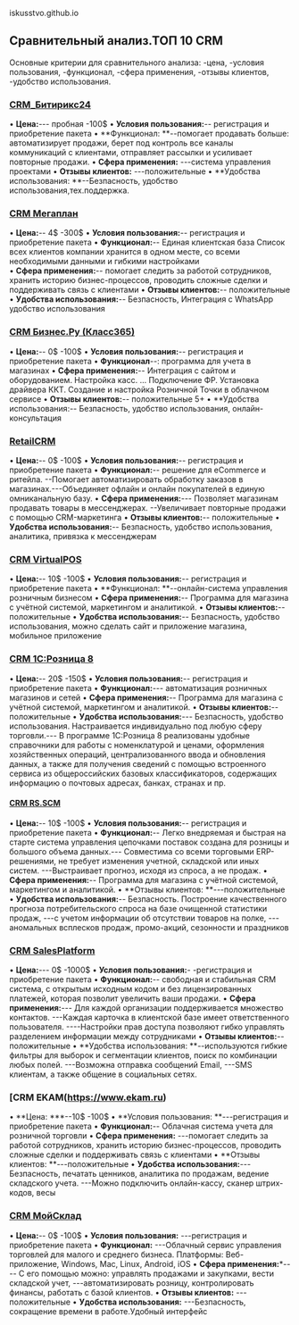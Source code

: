 iskusstvo.github.io
 
## Сравнительный анализ.ТОП 10 CRM

Основные критерии для сравнительного анализа: 
-цена, 
-условия пользования, 
-функционал, 
-сфера применения, 
-отзывы клиентов, 
-удобство использования.

### [CRM_Битирикс24](https://www.bitrix24.by )

•	**Цена:**--- пробная -100$
•	**Условия пользования:**-- регистрация и приобретение пакета
•	**Функционал: **--помогает продавать больше: автоматизирует продажи, берет под контроль все каналы коммуникаций с клиентами, отправляет рассылки и усиливает повторные продажи.
•	**Сфера применения:** ---система управления проектами
•	**Отзывы клиентов:** ---положительные 
•	**Удобства использования: **--Безпасность, удобство использования,тех.поддержка.

### [CRM Мегаплан](https://megaplan.by)
•	**Цена:**-- 4$ -300$
•	**Условия пользования:**-- регистрация и приобретение пакета
•	**Функционал:**-- Единая клиентская база
Список всех клиентов компании хранится в одном месте, со всеми необходимыми данными и гибкими настройками  
•	**Сфера применения:**-- помогает следить за работой сотрудников, хранить историю бизнес-процессов, проводить сложные сделки и поддерживать связь с клиентами
•	**Отзывы клиентов:**-- положительные 
•	**Удобства использования:**-- Безпасность, Интеграция с WhatsApp
удобство использования

### [CRM  Бизнес.Ру (Класс365)](https://online.business.ru)
•	**Цена:**-- 0$ -100$
•	**Условия пользования:**-- регистрация и приобретение пакета
•	**Функционал**--: программа для учета в магазинах
•	**Сфера применения:**--  Интеграция с сайтом и оборудованием. Настройка касс. ... Подключение ФР. Установка драйвера ККТ. Создание и настройка Розничной Точки в облачном сервисе
•	**Отзывы клиентов:**-- положительные 5+
•	**Удобства использования:-- Безпасность, удобство использования, онлайн-консультация 

### [RetailCRM](https://www.retailcrm.ru)
•	**Цена:**-- 0$ -100$
•	**Условия пользования:**-- регистрация и приобретение пакета
•	**Функционал:**-- решение для eCommerce и ритейла. --Помогает автоматизировать обработку заказов в магазинах.---Объединяет офлайн и онлайн покупателей в единую омниканальную базу.
•	**Сфера применения:**---  Позволяет магазинам продавать товары в мессенджерах. --Увеличивает повторные продажи с помощью CRM-маркетинга
•	**Отзывы клиентов:**-- положительные 
•	**Удобства использования:**-- Безпасность, удобство использования, аналитика, привязка к мессенджерам 

### [CRM VirtualPOS](https://virtualpos.ru/)

•	**Цена:**-- 10$ -100$
•	**Условия пользования:**-- регистрация и приобретение пакета
•	**Функционал: **--онлайн-система управления розничным бизнесом
•	**Сфера применения:**--  Программа для магазина с учётной системой, маркетингом и аналитикой. 
•	**Отзывы клиентов:**-- положительные 
•	**Удобства использования:**-- Безпасность, удобство использования, можно сделать сайт и приложение магазина, мобильное приложение

### [CRM 1С:Розница 8](https://torg.1c.ru)
•	**Цена:**-- 20$ -150$
•	**Условия пользования:**-- регистрация и приобретение пакета
•	**Функционал:**--- автоматизация розничных магазинов и сетей
•	**Сфера применения:**--  Программа для магазина с учётной системой, маркетингом и аналитикой. 
•	**Отзывы клиентов:**-- положительные 
•	**Удобства использования:**--- Безпасность, удобство использования. Настраивается индивидуально под любую сферу торговли.--- В программе 1С:Розница 8 реализованы удобные справочники для работы с номенклатурой и ценами, оформления хозяйственных операций, централизованного ввода и обновления данных, а также для получения сведений с помощью встроенного сервиса из общероссийских базовых классификаторов, содержащих информацию о почтовых адресах, банках, странах и пр.


#### [CRM RS.SCM](https://retailscm.ru)
•	**Цена:**-- 10$ -100$
•	**Условия пользования:**-- регистрация и приобретение пакета
•	**Функционал:**-- Легко внедряемая и быстрая на старте система управления цепочками поставок создана для розницы и большого объема данных.--- Совместима со всеми торговыми ERP-решениями, не требует изменения учетной, складской или иных систем. ---Выстраивает прогноз, исходя из спроса, а не продаж.
•	**Сфера применения:**--  Программа для магазина с учётной системой, маркетингом и аналитикой. 
•	**Отзывы клиентов: **---положительные 
•	**Удобства использования:**-- Безпасность. Построение качественного прогноза потребительского спроса на базе очищенной статистики продаж, ---с учетом информации об отсутствии товаров на полке, ---аномальных всплесков продаж, промо-акций, сезонности и праздников
### [CRM SalesPlatform](https://salesplatform.ru/)
•	**Цена:**--- 0$ -1000$
•	**Условия пользования:**- -регистрация и приобретение пакета
•	**Функционал:**-- свободная и стабильная CRM система, с открытым исходным кодом и без лицензированных платежей, которая позволит увеличить ваши продажи.
•	**Сфера применения:**---  Для каждой организации поддерживается множество контактов. ---Каждая карточка в клиентской базе имеет ответственного пользователя. ----Настройки прав доступа позволяют гибко управлять разделением информации между сотрудниками
•	**Отзывы клиентов:**-- положительные 
•	**Удобства использования: **--используются гибкие фильтры для выборок и сегментации клиентов, поиск по комбинации любых полей. ---Возможна отправка сообщений Email, ---SMS клиентам, а также общение в социальных сетях.

### [CRM EKAM(https://www.ekam.ru)
•	**Цена: ***--10$ -100$
•	**Условия пользования: **---регистрация и приобретение пакета
•	**Функционал:**-- Облачная система учета для розничной торговли
•	**Сфера применения:** ---помогает следить за работой сотрудников, хранить историю бизнес-процессов, проводить сложные сделки и поддерживать связь с клиентами
•	**Отзывы клиентов: **---положительные 
•	**Удобства использования:**--- Безпасность, печатать ценников, аналитика по продажам, ведение складского учета. ---Можно подключить онлайн-кассу, сканер штрих-кодов, весы

### [CRM  МойСклад](https://crmindex.ru)
•	**Цена:**-- 0$ -100$
•	**Условия пользования:** ---регистрация и приобретение пакета
•	**Функционал:** ---Облачный сервис управления торговлей для малого и среднего бизнеса. Платформы: Веб-приложение, Windows, Mac, Linux, Android, iOS
•	**Сфера применения:***---- С его помощью можно: управлять продажами и закупками, вести складской учет, ---автоматизировать розницу, контролировать финансы, работать с базой клиентов.
•	**Отзывы клиентов:** ---положительные 
•	**Удобства использования:** ---Безпасность, сокращение времени в работе.Удобный интерфейc
